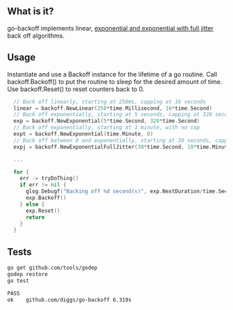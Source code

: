 ## What is it?

go-backoff implements linear, [exponential and exponential with full jitter](http://www.awsarchitectureblog.com/2015/03/backoff.html) back off algorithms.

## Usage

Instantiate and use a Backoff instance for the lifetime of a go routine. Call backoff.Backoff() to put the routine to sleep for the desired amount of time. Use backoff.Reset() to reset counters back to 0.

```go
  // Back off linearly, starting at 250ms, capping at 16 seconds
  linear = backoff.NewLinear(250*time.Millisecond, 16*time.Second)
  // Back off exponentially, starting at 5 seconds, capping at 320 seconds
  exp = backoff.NewExponential(5*time.Second, 320*time.Second)
  // Back off exponentially, starting at 1 minute, with no cap
  expt = backoff.NewExponential(time.Minute, 0)
  // Back off between 0 and exponentially, starting at 30 seconds, capping at 10 minutes
  expj = backoff.NewExponentialFullJitter(30*time.Second, 10*time.Minute)

  ...

  for {
    err := tryDoThing()
    if err != nil {
      glog.Debugf("Backing off %d second(s)", exp.NextDuration/time.Second)
      exp.Backoff()
    } else {
      exp.Reset()
      return
    }
  }

```

## Tests
```bash
go get github.com/tools/godep
godep restore
go test

PASS
ok    github.com/diggs/go-backoff 6.319s
```